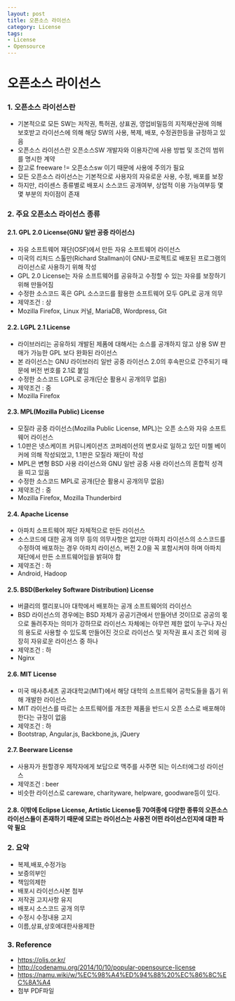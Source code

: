 ```yaml
---
layout: post
title: 오픈소스 라이선스
category: License
tags:
- License
- Opensource
---
```


오픈소스 라이선스
=================

### 1. 오픈소스 라이선스란
- 기본적으로 모든 SW는 저작권, 특허권, 상표권, 영업비밀등의 지적재산권에 의해 보호받고 라이선스에 의해 해당 SW의 사용, 복제, 배포, 수정권한등을 규정하고 있음
- 오픈소스 라이선스란 오픈소스SW 개발자와 이용자간에 사용 방법 및 조건의 범위를 명시한 계약
- 참고로 freeware != 오픈소스sw 이기 때문에 사용에 주의가 필요
- 모든 오픈소스 라이선스는 기본적으로 사용자의 자유로운 사용, 수정, 배포를 보장
- 하지만, 라이센스 종류별로 배포시 소스코드 공개여부, 상업적 이용 가능여부등 몇몇 부분의 차이점이 존재

### 2. 주요 오픈소스 라이선스 종류
#### 2.1. GPL 2.0 License(GNU 일반 공중 라이선스)
- 자유 소프트웨어 재단(OSF)에서 만든 자유 소프트웨어 라이선스
- 미국의 리처드 스톨만(Richard Stallman)이 GNU-프로젝트로 배포된 프로그램의 라이선스로 사용하기 위해 작성 
- GPL 2.0 License는 자유 소프트웨어를 공유하고 수정할 수 있는 자유를 보장하기 위해 만들어짐
- 수정한 소스코드 혹은 GPL 소스코드를 활용한 소프트웨어 모두 GPL로 공개 의무
- 제약조건 : 상
- Mozilla Firefox, Linux 커널, MariaDB, Wordpress, Git

#### 2.2. LGPL 2.1 License
- 라이브러리는 공유하되 개발된 제품에 대해서는 소스를 공개하지 않고 상용 SW 판매가 가능한 GPL 보다 완화된 라이선스
- 본 라이선스는 GNU 라이브러리 일반 공중 라이선스 2.0의 후속판으로 간주되기 때문에 버전 번호를 2.1로 붙임
- 수정한 소스코드 LGPL로 공개(단순 활용시 공개의무 없음)
- 제약조건 : 중
- Mozilla Firefox

#### 2.3. MPL(Mozilla Public) License
- 모질라 공중 라이선스(Mozilla Public License, MPL)는 오픈 소스와 자유 소프트웨어 라이선스
- 1.0판은 넷스케이프 커뮤니케이션즈 코퍼레이션의 변호사로 일하고 있던 미첼 베이커에 의해 작성되었고, 1.1판은 모질라 재단이 작성
- MPL은 변형 BSD 사용 라이선스와 GNU 일반 공중 사용 라이선스의 혼합적 성격을 띠고 있음
- 수정한 소스코드 MPL로 공개(단순 활용시 공개의무 없음)
- 제약조건 : 중
- Mozilla Firefox, Mozilla Thunderbird
    
#### 2.4. Apache License
- 아파치 소프트웨어 재단 자체적으로 만든 라이선스
- 소스코드에 대한 공개 의무 등의 의무사항은 없지만 아파치 라이선스의 소스코드를 수정하여 배포하는 경우 아파치 라이선스, 버전 2.0을 꼭 포함시켜야 하며 아파치 재단에서 만든 소프트웨어임을 밝혀야 함
- 제약조건 : 하
- Android, Hadoop

#### 2.5. BSD(Berkeley Software Distribution) License
- 버클리의 캘리포니아 대학에서 배포하는 공개 소프트웨어의 라이선스
- BSD 라이선스의 경우에는 BSD 자체가 공공기관에서 만들어낸 것이므로 공공의 몫으로 돌려주자는 의미가 강하므로 라이선스 자체에는 아무런 제한 없이 누구나 자신의 용도로 사용할 수 있도록 만들어진 것으로 라이선스 및 저작권 표시 조건 외에 굉장히 자유로운 라이선스 중 하나
- 제약조건 : 하
- Nginx

#### 2.6. MIT License
- 미국 매사추세츠 공과대학교(MIT)에서 해당 대학의 소프트웨어 공학도들을 돕기 위해 개발한 라이선스
- MIT 라이선스를 따르는 소프트웨어를 개조한 제품을 반드시 오픈 소스로 배포해야 한다는 규정이 없음
- 제약조건 : 하
- Bootstrap, Angular.js, Backbone,js, jQuery

#### 2.7. Beerware License
- 사용자가 원할경우 제작자에게 보답으로 맥주를 사주면 되는 이스터에그성 라이선스
- 제약조건 : beer
- 비슷한 라이선스로 careware, charityware, helpware, goodware등이 있다.

#### 2.8. 이밖에 Eclipse License, Artistic License등 70여종에 다양한 종류의 오픈소스 라이선스들이 존재하기 때문에 모르는 라이선스는 사용전 어떤 라이선스인지에 대한 파악 필요
    
### 2. 요약
- 복제,배포,수정가능
- 보증의부인
- 책임의제한
- 배포시 라이선스사본 첨부
- 저작권 고지사항 유지
- 배포시 소스코드 공개 의무
- 수정시 수정내용 고지
- 이름,상표,상호에대한사용제한

### 3. Reference
- https://olis.or.kr/
- http://codenamu.org/2014/10/10/popular-opensource-license
- https://namu.wiki/w/%EC%98%A4%ED%94%88%20%EC%86%8C%EC%8A%A4
- 첨부 PDF파일